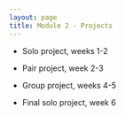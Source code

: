 ```yaml
---
layout: page
title: Module 2 - Projects
---
```


<!-- * [Relational Rails](./relational_rails/) - Solo project, weeks 1-2 -->
* Solo project, weeks 1-2
<!-- * [Adopt Don't Shop](https://github.com/turingschool-examples/adopt-dont-shop-7) - Pair project, week 2-3 -->
* Pair project, week 2-3
<!-- * [Little Esty Shop](https://github.com/turingschool-examples/little-shop-7) - Group project, weeks 4-5 -->
* Group project, weeks 4-5
<!-- * [Bulk Discounts](https://curriculum.turing.edu/module2/projects/bulk_discounts/) - Final solo project, week 6 -->
<!-- * [Coupon Codes](https://curriculum.turing.edu/module2/projects/coupon_codes/) - Final solo project, week 6 -->
* Final solo project, week 6
